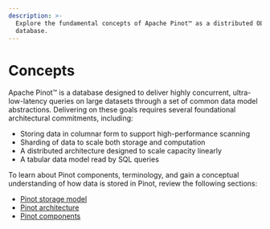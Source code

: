 ```yaml
---
description: >-
  Explore the fundamental concepts of Apache Pinot™ as a distributed OLAP
  database.
---
```


# Concepts

Apache Pinot™ is a database designed to deliver highly concurrent, ultra-low-latency queries on large datasets through a set of common data model abstractions. Delivering on these goals requires several foundational architectural commitments, including:

* Storing data in columnar form to support high-performance scanning
* Sharding of data to scale both storage and computation
* A distributed architecture designed to scale capacity linearly
* A tabular data model read by SQL queries

To learn about Pinot components, terminology, and gain a conceptual understanding of how data is stored in Pinot, review the following sections:

* [Pinot storage model](pinot-storage-model.md)
* [Pinot architecture](architecture.md)
* [Pinot components](components/)
